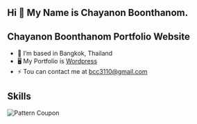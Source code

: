 ## Hi 👋 My Name is Chayanon Boonthanom.
## Chayanon Boonthanom Portfolio Website

- 🔭 I’m based in Bangkok, Thailand
- 🖥️ My Portfolio is [Wordpress](https://chayanonboo.com/)
- ⚡ Tou can contact me at bcc3110@gmail.com

## Skills
![Pattern Coupon](https://github.com/user-attachments/assets/29875ab3-f3fa-4f27-959e-e8cfd1ffd9c6)

          
